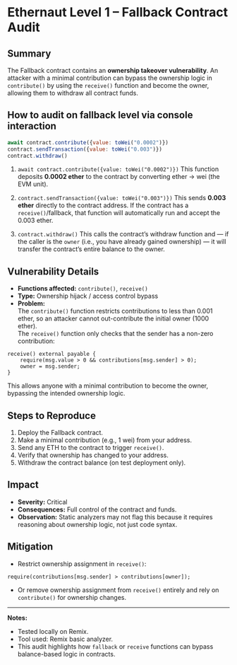 
# Ethernaut Level 1 – Fallback Contract Audit

## Summary
The Fallback contract contains an **ownership takeover vulnerability**. An attacker with a minimal contribution can bypass the ownership logic in `contribute()` by using the `receive()` function and become the owner, allowing them to withdraw all contract funds.

## How to audit on fallback level via console interaction

```js
await contract.contribute({value: toWei("0.0002")})
contract.sendTransaction({value: toWei("0.003")})
contract.withdraw()
```

1. `await contract.contribute({value: toWei("0.0002")})`
   This function deposits **0.0002 ether** to the contract by converting ether → wei (the EVM unit). 

2. `contract.sendTransaction({value: toWei("0.003")})`
   This sends **0.003 ether** directly to the contract address. If the contract has a `receive()`/fallback, that function will automatically run and accept the 0.003 ether.

3. `contract.withdraw()`
   This calls the contract’s withdraw function and — if the caller is the `owner` (i.e., you have already gained ownership) — it will transfer the contract’s entire balance to the owner.

## Vulnerability Details
- **Functions affected:** `contribute()`, `receive()`  
- **Type:** Ownership hijack / access control bypass  
- **Problem:**  
  The `contribute()` function restricts contributions to less than 0.001 ether, so an attacker cannot out-contribute the initial owner (1000 ether).  
  The `receive()` function only checks that the sender has a non-zero contribution:

```solidity
receive() external payable {
    require(msg.value > 0 && contributions[msg.sender] > 0);
    owner = msg.sender;
}

````
This allows anyone with a minimal contribution to become the owner, bypassing the intended ownership logic.

## Steps to Reproduce

1. Deploy the Fallback contract.
2. Make a minimal contribution (e.g., 1 wei) from your address.
3. Send any ETH to the contract to trigger `receive()`.
4. Verify that ownership has changed to your address.
5. Withdraw the contract balance (on test deployment only).

## Impact

* **Severity:** Critical
* **Consequences:** Full control of the contract and funds.
* **Observation:** Static analyzers may not flag this because it requires reasoning about ownership logic, not just code syntax.

## Mitigation

* Restrict ownership assignment in `receive()`:

```solidity
require(contributions[msg.sender] > contributions[owner]);
```

* Or remove ownership assignment from `receive()` entirely and rely on `contribute()` for ownership changes.
---

**Notes:**

* Tested locally on Remix.
* Tool used: Remix basic analyzer.
* This audit highlights how `fallback` or `receive` functions can bypass balance-based logic in contracts.
